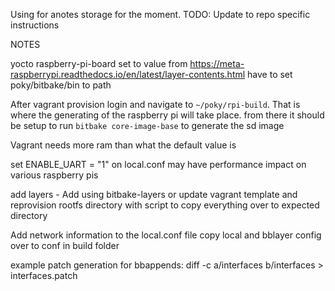 Using for anotes storage for the moment. TODO: Update to repo specific instructions

NOTES

yocto raspberry-pi-board set to value from https://meta-raspberrypi.readthedocs.io/en/latest/layer-contents.html
have to set poky/bitbake/bin to path


After vagrant provision login and navigate to `~/poky/rpi-build`. That is where the generating of the raspberry pi will take place.
from there it should be setup to run `bitbake core-image-base` to generate the sd image

Vagrant needs more ram than what the default value is

set ENABLE_UART = "1" on local.conf
may have performance impact on various raspberry pis

add layers - Add using bitbake-layers or update vagrant template and reprovision
rootfs directory with script to copy everything over to expected directory

Add network information to the local.conf file
copy local and bblayer config over to conf in build folder

example patch generation for bbappends: diff -c a/interfaces b/interfaces > interfaces.patch
